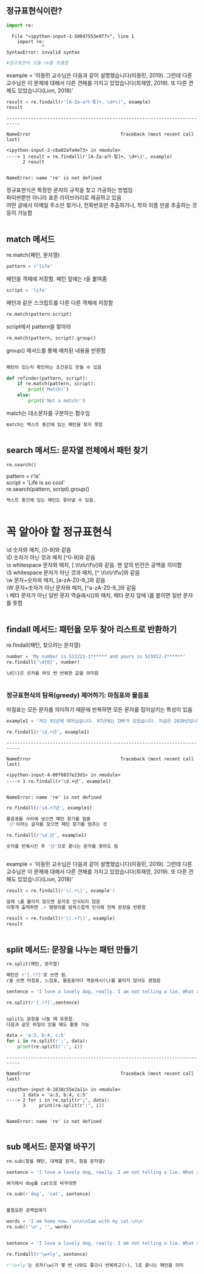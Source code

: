 ## 정규표현식이란?


```python
import re: 
```


      File "<ipython-input-1-50047553e977>", line 1
        import re:
                 ^
    SyntaxError: invalid syntax
    



```python
#정규표현식 모듈 re를 호출함
```

example = '이동민 교수님은 다음과 같이 설명했습니다(이동민, 2019). 그런데 다른 교수님은 이 문제에 대해서 다른 견해를 가지고 있었습니다(최재영, 2019). 또 다른 견해도 있었습니다(Lion, 2018)'


```python
result = re.findall(r'[A-Za-a가-힣]+, \d+\)', example)
result
```


    ---------------------------------------------------------------------------

    NameError                                 Traceback (most recent call last)

    <ipython-input-2-c8a02afa4e73> in <module>
    ----> 1 result = re.findall(r'[A-Za-a가-힣]+, \d+\)', example)
          2 result
    

    NameError: name 're' is not defined


정규표현식은 특정한 문자의 규칙을 찾고 가공하는 방법임  
파이썬뿐만 아니라 표준 라이브러리로 제공하고 있음  
어떤 글에서 이메일 주소만 찾거나, 전화번호만 추출하거나, 학자 이름 만을 추출하는 것 등이 가능함  


```python

```

## match 메서드

re.match(패턴, 문자열)


```python
pattern = r'life'
```

패턴을 객체에 저장함. 패턴 앞에는 r을 붙여줌


```python
script = 'life'
```

패턴과 같은 스크립트를 다른 다른 객체에 저장함


```python
re.match(pattern.script)
```

script에서 pattern을 찾아라


```python
re.match(pattern, script).group()
```

group() 메서드를 통해 매치된 내용을 반환함


```python

```


```python
패턴이 있는지 확인하는 조건문도 만들 수 있음
```


```python
def refinder(pattern, script):
    if re.match(pattern, script):
        print('Match!')
    else:
        print('Not a match!')
```

match는 대소문자를 구분하는 함수임


```python
match는 텍스트 중간에 있는 패턴을 찾지 못함
```


```python

```

## search 메서드: 문자열 전체에서 패턴 찾기


```python
re.search()
```

pattern = r'is'  
script = 'Life is so cool'  
re.search(pattern, script).group()


```python
텍스트 중간에 있는 패턴도 찾아낼 수 있음. 
```


```python

```

# 꼭 알아야 할 정규표현식

\d 숫자와 매치, [0-9]와 같음  
\D 숫자가 아닌 것과 매치 [^0-9]와 같음  
\s whitespace 문자와 매치, [ \t\n\r\f\v]와 같음. 맨 앞의 빈칸은 공백을 의미함  
\S whitespace 문자가 아닌 것과 매치, [^ \t\n\r\f\v]와 같음  
\w 문자+숫자와 매치, [a-zA-Z0-9_]와 같음  
\W 문자+숫자가 아닌 문자와 매치, [^a-zA-Z0-9_]와 같음  
\\ 메타 문자가 아닌 일반 문자 역슬래시(\)와 매치, 메타 문자 앞에 \를 붙이면 일반 문자를 뜻함


```python

```

## findall 메서드: 패턴을 모두 찾아 리스트로 반환하기

re.findall(패턴, 찾으려는 문자열)


```python
number = 'My number is 511223-1****** and yours is 521012-2******'
re.findall('\d{6}', number)
```


```python
\d{6}은 숫자를 여섯 번 반복한 값을 의미함
```


```python

```

### 정규표현식의 탐욕(greedy) 제어하기: 마침표와 물음표

마침표는 모든 문자를 의미하기 때문에 반복하면 모든 문자를 집어삼키는 특성이 있음




```python
example1 = '저는 91년에 태어났습니다. 97년에는 IMF가 있었습니다. 지금은 2020년입니다.'
```


```python
re.findall(r'\d.+년', example1)
```


    ---------------------------------------------------------------------------

    NameError                                 Traceback (most recent call last)

    <ipython-input-4-00f6837e23d1> in <module>
    ----> 1 re.findall(r'\d.+년', example1)
    

    NameError: name 're' is not defined



```python
re.findall(r'\d.+?년', example1)
```


```python
물음표를 사이에 넣으면 패턴 찾기를 멈춤  
'년'이라는 글자를 찾으면 패턴 찾기를 멈추는 것
```


```python
re.findall(r'\d.년', example1)
```


```python
숫자를 반복시킨 후 '년'으로 끝나는 문자를 찾아도 됨
```


```python

```

example = '이동민 교수님은 다음과 같이 설명했습니다(이동민, 2019). 그런데 다른 교수님은 이 문제에 대해서 다른 견해를 가지고 있었습니다(최재영, 2019). 또 다른 견해도 있었습니다(Lion, 2018)'


```python
result = re.findall(r'\(.+\)', example') 
```


```python
앞에 \를 붙이지 않으면 문자로 인식되지 않음  
이렇게 출력하면 .+ 명령어를 탐욕스럽게 인식해 전체 문장을 반환함  
```


```python
result = re.findall(r'\(.+?\)', example)
result
```


```python

```

## split 메서드: 문장을 나누는 패턴 만들기


```python
re.split(패턴, 문자열)
```


```python
패턴은 r'[.!?]'로 쓰면 됨.  
r을 쓰면 마침표, 느낌표, 물음표마다 역슬래시(\)를 붙이지 않아도 괜찮음
```


```python
sentence = 'I love a lovely dog, really. I am not telling a lie. What a pretty dog! I love this dog.'
```


```python
re.split(r'[.!?]',sentence)
```


```python

```


```python
split는 문장을 나눌 때 유용함.  
다음과 같은 파일이 있을 때도 활용 가능
```


```python
data = 'a:3, b:4, c:5'
for i in re.split(r';', data):
    print(re.split(r':', i))
```


    ---------------------------------------------------------------------------

    NameError                                 Traceback (most recent call last)

    <ipython-input-8-1838c55e2a11> in <module>
          1 data = 'a:3, b:4, c:5'
    ----> 2 for i in re.split(r';', data):
          3     print(re.split(r':', i))
    

    NameError: name 're' is not defined



```python

```

## sub 메서드: 문자열 바꾸기


```python
re.sub(찾을 패턴, 대체할 문자, 찾을 문자열)
```


```python
sentence = 'I love a lovely dog, really. I am not telling a lie. What a pretty dog! I love this dog.'
```


```python
여기에서 dog를 cat으로 바꾸려면
```


```python
re.sub(r'dog', 'cat', sentence)
```


```python

```


```python
불필요한 공백없애기
```


```python
words = 'I am home now. \n\n\nIam with my cat.\n\n'
re.sub(r'\n', '', words)
```


```python

```


```python
sentence = 'I love a lovely dog, really. I am not telling a lie. What a pretty dog! I love this dog.'
```


```python
re.findall(r'\w+ly', sentence)
```


```python
r'\w+ly'는 숫자(\w)가 몇 번 나와도 좋으니 반복하고(+), l로 끝나는 패턴을 의미
```


```python

```
